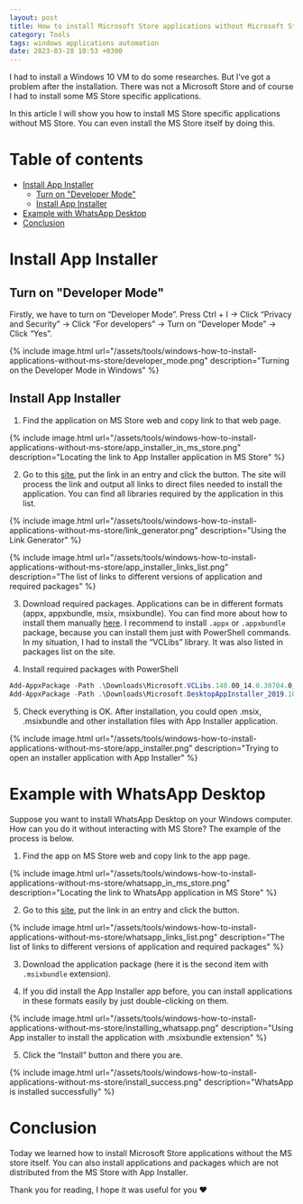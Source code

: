 ```yaml
---
layout: post
title: How to install Microsoft Store applications without Microsoft Store
category: Tools
tags: windows applications automation
date: 2023-03-28 10:53 +0300
---
```


I had to install a Windows 10 VM to do some researches. But I’ve got a problem after the installation. There was not a Microsoft Store and of course I had to install some MS Store specific applications. 

In this article I will show you how to install MS Store specific applications without MS Store. You can even install the MS Store itself by doing this.

# Table of contents

- [Install App Installer](#install-app-installer)
  * [Turn on "Developer Mode"](#turn-on--developer-mode-)
  * [Install App Installer](#install-app-installer-1)
- [Example with WhatsApp Desktop](#example-with-whatsapp-desktop)
- [Conclusion](#conclusion)

# Install App Installer

## Turn on "Developer Mode"

Firstly, we have to turn on “Developer Mode”. Press Ctrl + I → Click “Privacy and Security” → Click “For developers” → Turn on “Developer Mode” → Click “Yes”.

{% 
    include image.html
    url="/assets/tools/windows-how-to-install-applications-without-ms-store/developer_mode.png"
    description="Turning on the Developer Mode in Windows"
%}

## Install App Installer

1. Find the application on MS Store web and copy link to that web page.

{% 
    include image.html
    url="/assets/tools/windows-how-to-install-applications-without-ms-store/app_installer_in_ms_store.png"
    description="Locating the link to App Installer application in MS Store"
%}

2. Go to this [site](https://store.rg-adguard.net/), put the link in an entry and click the button. The site will process the link and output all links to direct files needed to install the application. You can find all libraries required by the application in this list.

{% 
    include image.html
    url="/assets/tools/windows-how-to-install-applications-without-ms-store/link_generator.png"
    description="Using the Link Generator"
%}

{% 
    include image.html
    url="/assets/tools/windows-how-to-install-applications-without-ms-store/app_installer_links_list.png"
    description="The list of links to different versions of application and required packages"
%}

3. Download required packages. Applications can be in different formats (appx, appxbundle, msix, msixbundle). You can find more about how to install them manually [here](https://www.makeuseof.com/download-install-msixbundle-appx-appxbundle-microsoft-store/).  I recommend to install `.appx` or  `.appxbundle` package, because you can install them just with PowerShell commands. In my situation, I had to install the “VCLibs” library. It was also listed in packages list on the site.

4. Install required packages with PowerShell

```powershell
Add-AppxPackage -Path .\Downloads\Microsoft.VCLibs.140.00_14.0.30704.0_x64__8wekyb3d8bbwe.Appx
Add-AppxPackage -Path .\Downloads\Microsoft.DesktopAppInstaller_2019.1019.1.0_neutral___8wekyb3d8bbwe.AppxBundle
```

5. Check everything is OK. After installation, you could open .msix, .msixbundle and other installation files with App Installer application.

{% 
    include image.html
    url="/assets/tools/windows-how-to-install-applications-without-ms-store/app_installer.png"
    description="Trying to open an installer application with App Installer"
%}

# Example with WhatsApp Desktop

Suppose you want to install WhatsApp Desktop on your Windows computer. How can you do it without interacting with MS Store? The example of the process is below.

1. Find the app on MS Store web and copy link to the app page.

{% 
    include image.html
    url="/assets/tools/windows-how-to-install-applications-without-ms-store/whatsapp_in_ms_store.png"
    description="Locating the link to WhatsApp application in MS Store"
%}

2. Go to this [site](https://store.rg-adguard.net/), put the link in an entry and click the button.

{% 
    include image.html
    url="/assets/tools/windows-how-to-install-applications-without-ms-store/whatsapp_links_list.png"
    description="The list of links to different versions of application and required packages"
%}

3. Download the application package (here it is the second item with `.msixbundle` extension).

4. If you did install the App Installer app before, you can install applications in these formats easily by just double-clicking on them.

{% 
    include image.html
    url="/assets/tools/windows-how-to-install-applications-without-ms-store/installing_whatsapp.png"
    description="Using App installer to install the application with .msixbundle extension"
%}

5. Click the “Install” button and there you are.

{% 
    include image.html
    url="/assets/tools/windows-how-to-install-applications-without-ms-store/install_success.png"
    description="WhatsApp is installed successfully"
%}

# Conclusion

Today we learned how to install Microsoft Store applications without the MS store itself. You can also install applications and packages which are not distributed from the MS Store with App Installer.

Thank you for reading, I hope it was useful for you ❤️
